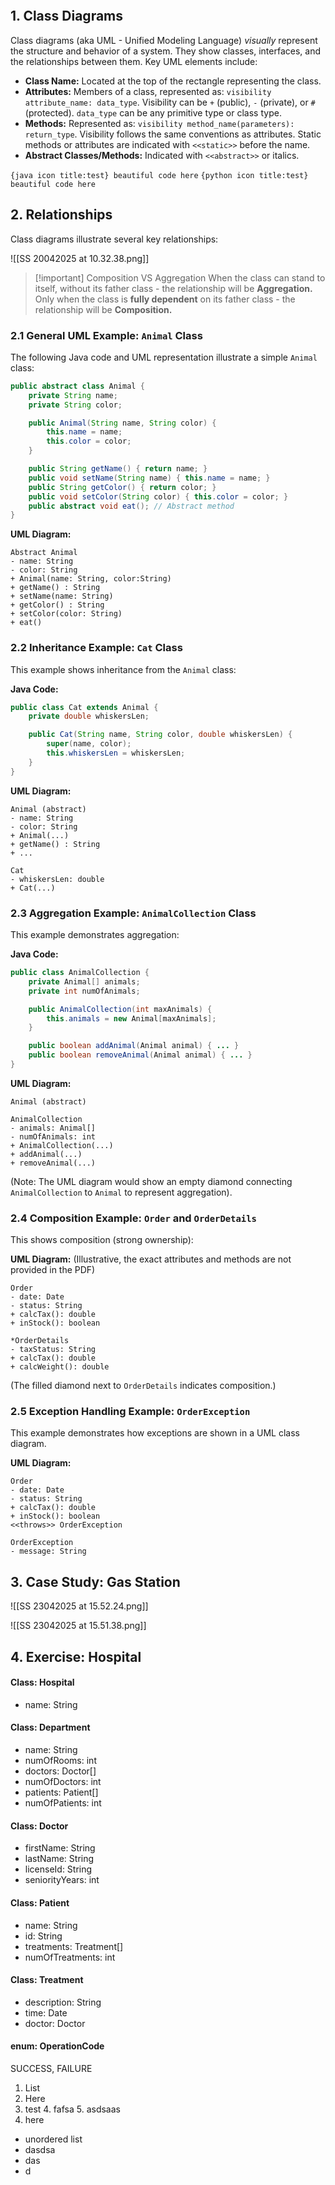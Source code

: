 ```toc
```
## 1. Class Diagrams
Class diagrams (aka UML - Unified Modeling Language) *visually* represent the structure and behavior of a system.  They show classes, interfaces, and the relationships between them.  Key UML elements include:

* **Class Name:** Located at the top of the rectangle representing the class.
* **Attributes:** Members of a class, represented as:  `visibility attribute_name: data_type`.  Visibility can be `+` (public), `-` (private), or `#` (protected).  `data_type` can be any primitive type or class type.
* **Methods:**  Represented as: `visibility method_name(parameters): return_type`.  Visibility follows the same conventions as attributes.  Static methods or attributes are indicated with `<<static>>` before the name.
* **Abstract Classes/Methods:**  Indicated with `<<abstract>>` or italics.

`{java icon title:test} beautiful code here`
`{python icon title:test} beautiful code here`
## 2. Relationships
Class diagrams illustrate several key relationships:

![[SS 20042025 at 10.32.38.png]]

> [!important] Composition VS Aggregation
> When the class can stand to itself, without its father class - the relationship will be **Aggregation.**
Only when the class is **fully dependent** on its father class - the relationship will be **Composition.**

### 2.1 General UML Example: `Animal` Class

The following Java code and UML representation illustrate a simple `Animal` class:

```java title:AnimalUML
public abstract class Animal {
    private String name;
    private String color;

    public Animal(String name, String color) {
        this.name = name;
        this.color = color;
    }

    public String getName() { return name; }
    public void setName(String name) { this.name = name; }
    public String getColor() { return color; }
    public void setColor(String color) { this.color = color; }
    public abstract void eat(); // Abstract method
}
```

**UML Diagram:**

```
Abstract Animal
- name: String
- color: String
+ Animal(name: String, color:String)
+ getName() : String
+ setName(name: String)
+ getColor() : String
+ setColor(color: String)
+ eat()
```

### 2.2 Inheritance Example: `Cat` Class

This example shows inheritance from the `Animal` class:

**Java Code:**

```java title:Cat
public class Cat extends Animal {
    private double whiskersLen;

    public Cat(String name, String color, double whiskersLen) {
        super(name, color);
        this.whiskersLen = whiskersLen;
    }
}
```

**UML Diagram:**

```
Animal (abstract)
- name: String
- color: String
+ Animal(...)
+ getName() : String
+ ...

Cat
- whiskersLen: double
+ Cat(...)
```


### 2.3 Aggregation Example: `AnimalCollection` Class

This example demonstrates aggregation:

**Java Code:**

```java
public class AnimalCollection {
    private Animal[] animals;
    private int numOfAnimals;

    public AnimalCollection(int maxAnimals) {
        this.animals = new Animal[maxAnimals];
    }

    public boolean addAnimal(Animal animal) { ... }
    public boolean removeAnimal(Animal animal) { ... }
}
```

**UML Diagram:**

```
Animal (abstract)

AnimalCollection
- animals: Animal[]
- numOfAnimals: int
+ AnimalCollection(...)
+ addAnimal(...)
+ removeAnimal(...)
```

(Note: The UML diagram would show an empty diamond connecting `AnimalCollection` to `Animal` to represent aggregation).

### 2.4 Composition Example: `Order` and `OrderDetails`

This shows composition (strong ownership):

**UML Diagram:** (Illustrative, the exact attributes and methods are not provided in the PDF)

```
Order
- date: Date
- status: String
+ calcTax(): double
+ inStock(): boolean

*OrderDetails
- taxStatus: String
+ calcTax(): double
+ calcWeight(): double
```

(The filled diamond next to `OrderDetails` indicates composition.)

### 2.5 Exception Handling Example: `OrderException`

This example demonstrates how exceptions are shown in a UML class diagram.

**UML Diagram:**

```
Order
- date: Date
- status: String
+ calcTax(): double
+ inStock(): boolean
<<throws>> OrderException

OrderException
- message: String
```

## 3.  Case Study: Gas Station
![[SS 23042025 at 15.52.24.png]]

![[SS 23042025 at 15.51.38.png]]

## 4. Exercise: Hospital
#### Class: Hospital
- name: String
#### Class: Department
- name: String
- numOfRooms: int
- doctors: Doctor[]
- numOfDoctors: int
- patients: Patient[]
- numOfPatients: int
#### Class: Doctor
- firstName: String
- lastName: String
- licenseId: String
- seniorityYears: int
#### Class: Patient
- name: String
- id: String
- treatments: Treatment[]
- numOfTreatments: int
#### Class: Treatment
- description: String
- time: Date
- doctor: Doctor
#### enum: OperationCode
SUCCESS, FAILURE

1. List
2. Here
3. test
   4. fafsa
   5. asdsaas
6. here

- unordered list
- dasdsa
- das
- d